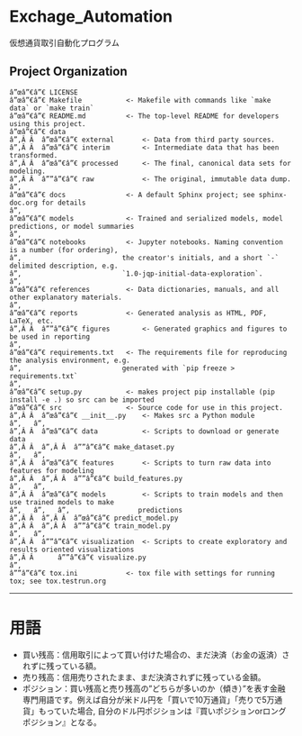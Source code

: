 Exchage_Automation
============================

仮想通貨取引自動化プログラム

Project Organization
------------

    â”œâ”€â”€ LICENSE
    â”œâ”€â”€ Makefile           <- Makefile with commands like `make data` or `make train`
    â”œâ”€â”€ README.md          <- The top-level README for developers using this project.
    â”œâ”€â”€ data
    â”‚Â Â  â”œâ”€â”€ external       <- Data from third party sources.
    â”‚Â Â  â”œâ”€â”€ interim        <- Intermediate data that has been transformed.
    â”‚Â Â  â”œâ”€â”€ processed      <- The final, canonical data sets for modeling.
    â”‚Â Â  â””â”€â”€ raw            <- The original, immutable data dump.
    â”‚
    â”œâ”€â”€ docs               <- A default Sphinx project; see sphinx-doc.org for details
    â”‚
    â”œâ”€â”€ models             <- Trained and serialized models, model predictions, or model summaries
    â”‚
    â”œâ”€â”€ notebooks          <- Jupyter notebooks. Naming convention is a number (for ordering),
    â”‚                         the creator's initials, and a short `-` delimited description, e.g.
    â”‚                         `1.0-jqp-initial-data-exploration`.
    â”‚
    â”œâ”€â”€ references         <- Data dictionaries, manuals, and all other explanatory materials.
    â”‚
    â”œâ”€â”€ reports            <- Generated analysis as HTML, PDF, LaTeX, etc.
    â”‚Â Â  â””â”€â”€ figures        <- Generated graphics and figures to be used in reporting
    â”‚
    â”œâ”€â”€ requirements.txt   <- The requirements file for reproducing the analysis environment, e.g.
    â”‚                         generated with `pip freeze > requirements.txt`
    â”‚
    â”œâ”€â”€ setup.py           <- makes project pip installable (pip install -e .) so src can be imported
    â”œâ”€â”€ src                <- Source code for use in this project.
    â”‚Â Â  â”œâ”€â”€ __init__.py    <- Makes src a Python module
    â”‚   â”‚
    â”‚Â Â  â”œâ”€â”€ data           <- Scripts to download or generate data
    â”‚Â Â  â”‚Â Â  â””â”€â”€ make_dataset.py
    â”‚   â”‚
    â”‚Â Â  â”œâ”€â”€ features       <- Scripts to turn raw data into features for modeling
    â”‚Â Â  â”‚Â Â  â””â”€â”€ build_features.py
    â”‚   â”‚
    â”‚Â Â  â”œâ”€â”€ models         <- Scripts to train models and then use trained models to make
    â”‚   â”‚   â”‚                 predictions
    â”‚Â Â  â”‚Â Â  â”œâ”€â”€ predict_model.py
    â”‚Â Â  â”‚Â Â  â””â”€â”€ train_model.py
    â”‚   â”‚
    â”‚Â Â  â””â”€â”€ visualization  <- Scripts to create exploratory and results oriented visualizations
    â”‚Â Â      â””â”€â”€ visualize.py
    â”‚
    â””â”€â”€ tox.ini            <- tox file with settings for running tox; see tox.testrun.org


--------

# 用語
- 買い残高：信用取引によって買い付けた場合の、まだ決済（お金の返済）されずに残っている額。
- 売り残高：信用売りされたまま、まだ決済されずに残っている金額。
- ポジション：買い残高と売り残高の”どちらが多いのか（傾き）”を表す金融専門用語です。例えば自分が米ドル円を「買いで10万通貨」「売りで5万通貨」もっていた場合, 自分のドル円ポジションは『買いポジションorロングポジション』となる。

